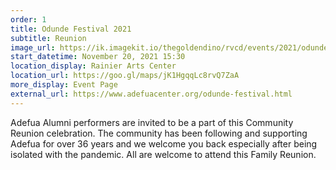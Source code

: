 ```yaml
---
order: 1
title: Odunde Festival 2021
subtitle: Reunion
image_url: https://ik.imagekit.io/thegoldendino/rvcd/events/2021/odunde_festival_2021_flyer_rYs5y4QXn.jpg?updatedAt=1635908187413
start_datetime: November 20, 2021 15:30
location_display: Rainier Arts Center
location_url: https://goo.gl/maps/jK1HgqqLc8rvQ7ZaA
more_display: Event Page
external_url: https://www.adefuacenter.org/odunde-festival.html
---
```


Adefua Alumni performers are invited to be a
part of this Community Reunion celebration.
The community has been following and
supporting Adefua for over 36 years and we
welcome you back especially after being
isolated with the pandemic. All are welcome
to attend this Family Reunion.
